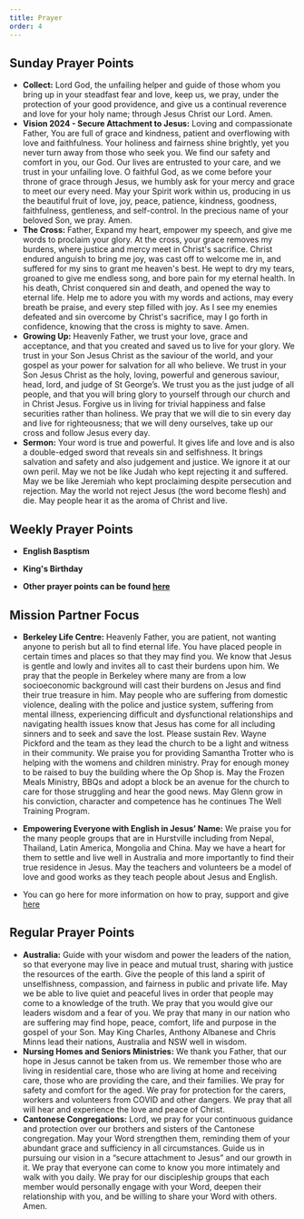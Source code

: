 ```yaml
---
title: Prayer
order: 4
---
```


## Sunday Prayer Points


- **Collect:** Lord God, the unfailing helper and guide of those whom you bring up in your steadfast fear and love, keep us, we pray, under the protection of your good providence, and give us a continual reverence and love for your holy name; through Jesus Christ our Lord. Amen.
- **Vision 2024 - Secure Attachment to Jesus:** Loving and compassionate Father, You are full of grace and kindness, patient and overflowing with love and faithfulness. Your holiness and fairness shine brightly, yet you never turn away from those who seek you. We find our safety and comfort in you, our God. Our lives are entrusted to your care, and we trust in your unfailing love. O faithful God, as we come before your throne of grace through Jesus, we humbly ask for your mercy and grace to meet our every need. May your Spirit work within us, producing in us the beautiful fruit of love, joy, peace, patience, kindness, goodness, faithfulness, gentleness, and self-control. In the precious name of your beloved Son, we pray. Amen.
- **The Cross:** Father, Expand my heart, empower my speech, and give me words to proclaim your glory. At the cross, your grace removes my burdens, where justice and mercy meet in Christ's sacrifice. Christ endured anguish to bring me joy, was cast off to welcome me in, and suffered for my sins to grant me heaven's best. He wept to dry my tears, groaned to give me endless song, and bore pain for my eternal health. In his death, Christ conquered sin and death, and opened the way to eternal life. Help me to adore you with my words and actions, may every breath be praise, and every step filled with joy. As I see my enemies defeated and sin overcome by Christ's sacrifice, may I go forth in confidence, knowing that the cross is mighty to save. Amen.
- **Growing Up:** Heavenly Father, we trust your love, grace and acceptance, and that you created and saved us to live for your glory. We trust in your Son Jesus Christ as the saviour of the world, and your gospel as your power for salvation for all who believe. We trust in your Son Jesus Christ as the holy, loving, powerful and generous saviour, head, lord, and judge of St George’s. We trust you as the just judge of all people, and that you will bring glory to yourself through our church and in Christ Jesus. Forgive us in living for trivial happiness and false securities rather than holiness. We pray that we will die to sin every day and live for righteousness; that we will deny ourselves, take up our cross and follow Jesus every day.
- **Sermon:** Your word is true and powerful. It gives life and love and is also a double-edged sword that reveals sin and selfishness. It brings salvation and safety and also judgement and justice. We ignore it at our own peril. May we not be like Judah who kept rejecting it and suffered. May we be like Jeremiah who kept proclaiming despite persecution and rejection. May the world not reject Jesus (the word become flesh) and die. May people hear it as the aroma of Christ and live. 


## Weekly Prayer Points

- **English Basptism**
- **King's Birthday**
  
- **Other prayer points can be found [here](https://stgeorgeshurstville.org.au/prayer)** 


## Mission Partner Focus

- **Berkeley Life Centre:** Heavenly Father, you are patient, not wanting anyone to perish but all to find eternal life. You have placed people in certain times and places so that they may find you. We know that Jesus is gentle and lowly and invites all to cast their burdens upon him. We pray that the people in Berkeley where many are from a low socioeconomic background will cast their burdens on Jesus and find their true treasure in him. May people who are suffering from domestic violence, dealing with the police and justice system, suffering from mental illness, experiencing difficult and dysfunctional relationships and navigating health issues know that Jesus has come for all including sinners and to seek and save the lost. Please sustain Rev. Wayne Pickford and the team as they lead the church to be a light and witness in their community. We praise you for providing Samantha Trotter who is helping with the womens and children ministry. Pray for enough money to be raised to buy the building where the Op Shop is. May the Frozen Meals Ministry, BBQs and adopt a block be an avenue for the church to care for those struggling and hear the good news. May Glenn grow in his conviction, character and competence has he continues The Well Training Program. 

- **Empowering Everyone with English in Jesus’ Name:** We praise you for the many people groups that are in Hurstville including from Nepal, Thailand, Latin America, Mongolia and China. May we have a heart for them to settle and live well in Australia and more importantly to find their true residence in Jesus. May the teachers and volunteers be a model of love and good works as they teach people about Jesus and English. 

- You can go here for more information on how to pray, support and give [here](https://stgeorgeshurstville.org.au/mission-partners)


## Regular Prayer Points

- **Australia:** Guide with your wisdom and power the leaders of the nation, so that everyone may live in peace and mutual trust, sharing with justice the resources of the earth. Give the people of this land a spirit of unselfishness, compassion, and fairness in public and private life. May we be able to live quiet and peaceful lives in order that people may come to a knowledge of the truth. We pray that you would give our leaders wisdom and a fear of you. We pray that many in our nation who are suffering may find hope, peace, comfort, life and purpose in the gospel of your Son. May King Charles, Anthony Albanese and Chris Minns lead their nations, Australia and NSW well in wisdom.
- **Nursing Homes and Seniors Ministries:** We thank you Father, that our hope in Jesus cannot be taken from us. We remember those who are living in residential care, those who are living at home and receiving care, those who are providing the care, and their families. We pray for safety and comfort for the aged. We pray for protection for the carers, workers and volunteers from COVID and other dangers. We pray that all will hear and experience the love and peace of Christ. 
- **Cantonese Congregations:** Lord, we pray for your continuous guidance and protection over our brothers and sisters of the Cantonese congregation. May your Word strengthen them, reminding them of your abundant grace and sufficiency in all circumstances. Guide us in pursuing our vision in a “secure attachment to Jesus” and our growth in it. We pray that everyone can come to know you more intimately and walk with you daily. We pray for our discipleship groups that each member would personally engage with your Word, deepen their relationship with you, and be willing to share your Word with others. Amen.



